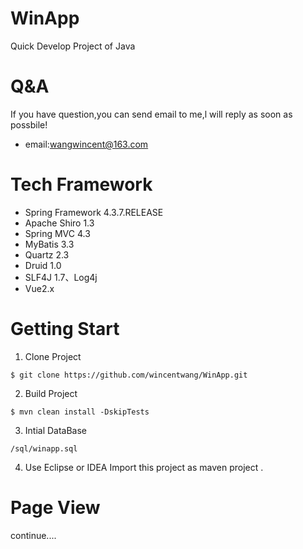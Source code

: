 # WinApp
Quick Develop Project of Java 

# Q&A
If you have question,you can send email to me,l will reply as soon as possbile!
* email:wangwincent@163.com

# Tech Framework

* Spring Framework 4.3.7.RELEASE
* Apache Shiro 1.3
* Spring MVC 4.3
* MyBatis 3.3
* Quartz 2.3
* Druid 1.0
* SLF4J 1.7、Log4j
* Vue2.x

# Getting Start

1. Clone Project 
```
$ git clone https://github.com/wincentwang/WinApp.git
```
2. Build Project 
```
$ mvn clean install -DskipTests
```
3. Intial DataBase
```
/sql/winapp.sql
```
4. Use Eclipse or IDEA 
Import this project as maven project .


# Page View

continue....
